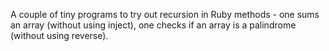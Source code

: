 A couple of tiny programs to try out recursion in Ruby methods - one sums an array (without using inject), one checks if an array is a palindrome (without using reverse).